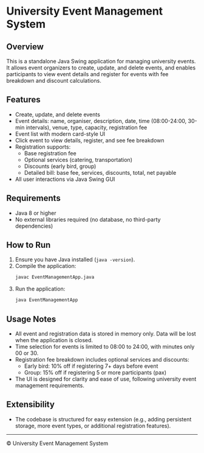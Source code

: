# University Event Management System

## Overview
This is a standalone Java Swing application for managing university events. It allows event organizers to create, update, and delete events, and enables participants to view event details and register for events with fee breakdown and discount calculations.

## Features
- Create, update, and delete events
- Event details: name, organiser, description, date, time (08:00-24:00, 30-min intervals), venue, type, capacity, registration fee
- Event list with modern card-style UI
- Click event to view details, register, and see fee breakdown
- Registration supports:
  - Base registration fee
  - Optional services (catering, transportation)
  - Discounts (early bird, group)
  - Detailed bill: base fee, services, discounts, total, net payable
- All user interactions via Java Swing GUI

## Requirements
- Java 8 or higher
- No external libraries required (no database, no third-party dependencies)

## How to Run
1. Ensure you have Java installed (`java -version`).
2. Compile the application:
   ```sh
   javac EventManagementApp.java
   ```
3. Run the application:
   ```sh
   java EventManagementApp
   ```

## Usage Notes
- All event and registration data is stored in memory only. Data will be lost when the application is closed.
- Time selection for events is limited to 08:00 to 24:00, with minutes only 00 or 30.
- Registration fee breakdown includes optional services and discounts:
  - Early bird: 10% off if registering 7+ days before event
  - Group: 15% off if registering 5 or more participants (pax)
- The UI is designed for clarity and ease of use, following university event management requirements.

## Extensibility
- The codebase is structured for easy extension (e.g., adding persistent storage, more event types, or additional registration features).

---

© University Event Management System 